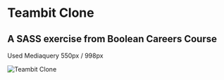 # Teambit Clone 
## A SASS exercise from Boolean Careers Course

Used Mediaquery 
550px / 998px

![Teambit Clone](screen/sass-teambit.png)